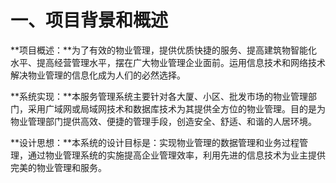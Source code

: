 # 一、项目背景和概述

**项目概述：**为了有效的物业管理，提供优质快捷的服务、提高建筑物智能化水平、提高经营管理水平，摆在广大物业管理企业面前。运用信息技术和网络技术解决物业管理的信息化成为人们的必然选择。

**系统实现：**本服务管理系统主要针对各大厦、小区、批发市场的物业管理部门，采用广域网或局域网技术和数据库技术为其提供全方位的物业管理。目的是为物业管理部门提供高效、便捷的管理手段，创造安全、舒适、和谐的人居环境。

**设计思想：**本系统的设计目标是：实现物业管理的数据管理和业务过程管理，通过物业管理系统的实施提高企业管理效率，利用先进的信息技术为业主提供完美的物业管理和服务。